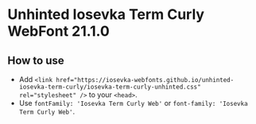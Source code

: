 # Unhinted Iosevka Term Curly WebFont 21.1.0

## How to use

- Add `<link href="https://iosevka-webfonts.github.io/unhinted-iosevka-term-curly/iosevka-term-curly-unhinted.css" rel="stylesheet" />` to your `<head>`.
- Use `fontFamily: 'Iosevka Term Curly Web'` or `font-family: 'Iosevka Term Curly Web'`.
